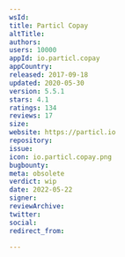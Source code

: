 ```yaml
---
wsId: 
title: Particl Copay
altTitle: 
authors: 
users: 10000
appId: io.particl.copay
appCountry: 
released: 2017-09-18
updated: 2020-05-30
version: 5.5.1
stars: 4.1
ratings: 134
reviews: 17
size: 
website: https://particl.io
repository: 
issue: 
icon: io.particl.copay.png
bugbounty: 
meta: obsolete
verdict: wip
date: 2022-05-22
signer: 
reviewArchive: 
twitter: 
social: 
redirect_from: 

---
```


